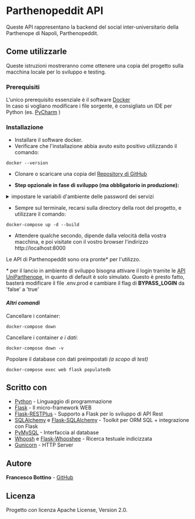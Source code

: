 # Parthenopeddit API

Queste API rappresentano la backend del social inter-universitario della Parthenope di Napoli, Parthenopeddit.

## Come utilizzarle

Queste istruzioni mostreranno come ottenere una copia del progetto sulla macchina locale per lo sviluppo e testing.

### Prerequisiti

L'unico prerequisito essenziale è il software [Docker](https://www.docker.com/)  
In caso si vogliano modificare i file sorgente, è consigliato un IDE per Python (es. [PyCharm](https://www.jetbrains.com/pycharm/) )

### Installazione

* Installare il software docker.  
* Verificare che l'installazione abbia avuto esito positivo utilizzando il comando:

```
docker --version
```

* Clonare o scaricare una copia del [Repository di GitHub](https://github.com/GruppoProgettoTMM201920-Parthenopeddit/RESTPlusAPI.git)  

* **Step opzionale in fase di sviluppo (ma obbligatorio in produzione):**  
<details>
  <summary>impostare le variabili d'ambiente delle password dei servizi</summary>
  
  Recarsi sui file **.env.prod**, e **.env.mysql** e sostituire tutte le occorrenze di *<web-secret-key>* e *<db-secret-key>* rispettivamente con le password del servizio web, e del database
</details>
  

* Sempre sul terminale, recarsi sulla directory della root del progetto, e utilizzare il comando:

```
docker-compose up -d --build
```

* Attendere qualche secondo, dipende dalla velocità della vostra macchina, e poi visitate con il vostro browser l'indirizzo http://localhost:8000

Le API di Parthenopeddit sono ora pronte* per l'utilizzo.

\* per il lancio in ambiente di sviluppo bisogna attivare il login tramite le [API UniParthenope](https://api.uniparthenope.it/), in quanto di default è solo simulato. Questo è presto fatto, basterà modificare il file .env.prod e cambiare il flag di **BYPASS_LOGIN** da 'false' a 'true'

#### *Altri comandi*

Cancellare i container:
```
docker-compose down
```

Cancellare i container *e i dati*:
```
docker-compose down -v
```

Popolare il database con dati preimpostati *(a scopo di test)*
```
docker-compose exec web flask populatedb
```

## Scritto con

* [Python](https://www.python.org/) - Linguaggio di programmazione
* [Flask](https://flask.palletsprojects.com/) - Il micro-framework WEB
* [Flask-RESTPlus](https://flask-restplus.readthedocs.io/) - Supporto a Flask per lo sviluppo di API Rest
* [SQLAlchemy](https://www.sqlalchemy.org/) e [Flask-SQLAlchemy](https://flask-sqlalchemy.palletsprojects.com/) - Toolkit per ORM SQL + integrazione con Flask
* [PyMySQL](https://pypi.org/project/PyMySQL/) - Interfaccia al database
* [Whoosh](https://pypi.org/project/Whoosh/) e [Flask-Whooshee](https://pypi.org/project/flask-whooshee/) - Ricerca testuale indicizzata
* [Gunicorn](https://pypi.org/project/gunicorn/) - HTTP Server

## Autore

**Francesco Bottino**  - [GitHub](https://github.com/FrancescoBottino)

## Licenza

Progetto con licenza Apache License, Version 2.0.
